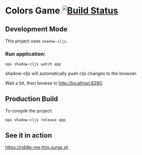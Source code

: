 # Colors Game [![Build Status](https://travis-ci.org/Bravilogy/colors-game-cljs.svg?branch=master)](https://travis-ci.org/Bravilogy/colors-game-cljs)

## Development Mode
This project uses `shadow-cljs`.

### Run application:

```
npx shadow-cljs watch app
```

shadow-cljs will automatically push cljs changes to the browser.

Wait a bit, then browse to [http://localhost:8280](http://localhost:8280).

## Production Build


To compile the project:

```
npx shadow-cljs release app
```

## See it in action
https://riddle-me-this.surge.sh
